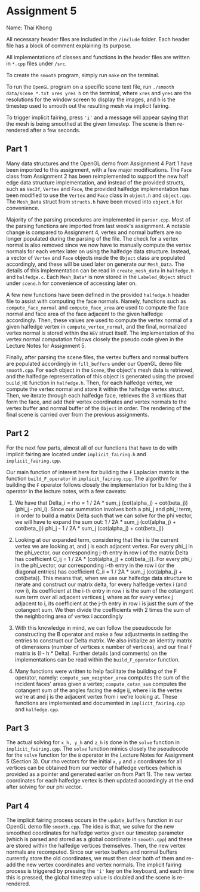 # Assignment 5
Name: Thai Khong

All necessary header files are included in the `/include` folder. 
Each header file has a block of comment explaining its purpose. 

All implementations of classes and functions in the header files are written in
`*.cpp` files under `/src`. 

To create the `smooth` program, simply run `make` on the terminal.
 
To run the `OpenGL` program on a specific scene text file, run 
`./smooth data/scene_*.txt xres yres h` on the terminal, 
where `xres` and `yres` are the resolutions for the window screen to display the images, and h is the timestep used to smooth out the resulting mesh via implicit fairing.

To trigger implicit fairing, press `'i'` and a message will appear saying that the mesh is being smoothed at the given timestep. The scene is then re-rendered after a few seconds.

## Part 1
Many data structures and the OpenGL demo from Assignment 4 Part 1 have been imported to this assignment, with a few major modifications. The `Face` class from Assignment 2 has been reimplemented to support the new half edge data structure implementation, and instead of the provided structs, such as `Vec3f`, `Vertex` and `Face`, the provided halfedge implementation has been modified to use the `Vertex` and `Face` class in `object.h` and `object.cpp`. The `Mesh_Data` struct from `structs.h` have been moved into `object.h` for convenience.

Majority of the parsing procedures are implemented in `parser.cpp`. Most of the parsing
functions are imported from last week's assignment. A notable change is compared to Assignment 4, vertex and normal buffers are no longer populated during the parsing of the file. The check for a vertex normal is also removed since we now have to manually compute the vertex normals for each vertex later on using the halfedge data structure. Instead, a vector of `Vertex` and `Face` objects inside the `Object` class are populated accordingly, and these will be used later on generate our `Mesh_Data`. The details of this implementation can be read in `create_mesh_data` in `halfedge.h` and `halfedge.c`. Each `Mesh_Data*` is now stored in the `Labeled_Object` struct under `scene.h` for convenience of accessing later on.

A few new functions have been defined in the provided `halfedge.h` header file to assist with computing the face normals. Namely, functions such as `compute_face_normal` and `compute_face_area` are used to compute the face normal and face area of the face adjacent to the given halfedge accordingly. Then, these values are used to compute the vertex normal of a given halfedge vertex in `compute_vertex_normal`, and the final, normalized vertex normal is stored within the `HEV` struct itself. The implementation of the vertex normal computation follows closely the pseudo code given in the Lecture Notes for Assignment 5.

Finally, after parsing the scene files, the vertex buffers and normal buffers are populated accordingly in `fill_buffers` under our OpenGL demo file `smooth.cpp`. For each object in the `Scene`, the object's mesh data is retrieved, and the halfedge representation of this object is generated using the proved `build_HE` function in `halfedge.h`. Then, for each halfedge vertex, we compute the vertex normal and store it within the halfedge vertex struct. Then, we iterate through each halfedge face, retrieves the 3 vertices that form the face, and add their vertex coordinates and vertex normals to the vertex buffer and normal buffer of the `Object` in order. The rendering of the final scene is carried over from the previous assignments.


## Part 2
For the next few parts, almost all of our functions that have to do with implicit fairing are located under `implicit_fairing.h` and `implicit_fairing.cpp`.

Our main function of interest here for building the `F` Laplacian matrix is the function `build_F_operator` in `implicit_fairing.cpp`. The algorithm for building the `F` operator follows closely the implementation for building the `B` operator in the lecture notes, with a few caveats:

1. We have that Delta_i = rho = 1 / 2A * sum_j (cot(alpha_j) + cot(beta_j)) (phi_j - phi_i). Since our summation involves both a phi_j and phi_i term, in order to build a matrix Delta such that we can solve for the phi vector, we will have to expand the sum out: 1 / 2A * sum_j (cot(alpha_j) + cot(beta_j)) phi_j - 1 / 2A * sum_j (cot(alpha_j) + cot(beta_j))

2. Looking at our expanded term, considering that the i is the current vertex we are looking at, and j is each adjacent vertex. For every phi_j in the phi_vector, our corresponding j-th entry in row i of the matrix Delta has coefficient C_ij = 1 / 2A * (cot(alpha_j) + cot(beta_j)). For every phi_i in the phi_vector, our corresponding i-th entry in the row i (or the diagonal entries) has coefficient C_ii = 1 / 2A * sum_j (cot(alpha_j) + cot(beta)). This means that, when we use our halfedge data structure to iterate and construct our matrix delta, for every halfedge vertex i (and row i), its coefficient at the i-th entry in row i is the sum of the cotangent sum term over all adjacent vertices j, where as for every vertex j adjacent to i, its coefficient at the j-th entry in row i is just the sum of the cotangent sum. We then divide the coefficients with 2 times the sum of the neighboring area of vertex i accordingly

3. With this knowledge in mind, we can follow the pseudocode for constructing the B operator and make a few adjustments in setting the entries to construct our Delta matrix. We also initialize an identity matrix of dimensions (number of vertices x number of vertices), and our final F matrix is (I - h * Delta). Further details (and comments) on the implementations can be read within the `build_F_operator` function. 

4. Many functions were written to help facilitate the building of the F operator, namely: `compute_sum_neighbor_area` computes the sum of the incident faces' areas given a vertex; `compute_cotan_sum` computes the cotangent sum of the angles facing the edge ij, where i is the vertex we're at and j is the adjacent vertex from i we're looking at. These functions are implemented and documented in `implicit_fairing.cpp` and `halfedge.cpp`.

## Part 3
The actual solving for `x_h, y_h` and `z_h` is done in the `solve` function in `implicit_fairing.cpp`. The `solve` function mimics closely the pseudocode for the `solve` function for the `B` operator in the Lecture Notes for Assignment 5 (Section 3). Our rho vectors for the initial `x`, `y` and `z` coordinates for all vertices can be obtained from our vector of halfedge vertices (which is provided as a pointer and generated earlier on from Part 1). The new vertex coordinates for each halfedge vertex is then updated accordingly at the end after solving for our phi vector.

## Part 4
The implicit fairing process occurs in the `update_buffers` function in our OpenGL demo file `smooth.cpp`. The idea is that, we solve for the new smoothed coordinates for halfedge vertex given our timestep parameter (which is parsed and stored as a global coordinate in `smooth.cpp`) and these are stored within the halfedge vertices themselves. Then, the new vertex normals are recomputed. Since our vertex buffers and normal buffers currently store the old coordinates, we must then clear both of them and re-add the new vertex coordinates and vertex normals. The implicit fairing process is triggered by pressing the `'i'` key on the keyboard, and each time this is pressed, the global timestep value is doubled and the scene is re-rendered.
